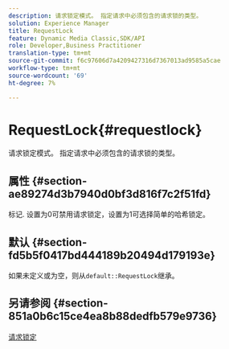 ```yaml
---
description: 请求锁定模式。 指定请求中必须包含的请求锁的类型。
solution: Experience Manager
title: RequestLock
feature: Dynamic Media Classic,SDK/API
role: Developer,Business Practitioner
translation-type: tm+mt
source-git-commit: f6c97606d7a4209427316d7367013ad9585a5cae
workflow-type: tm+mt
source-wordcount: '69'
ht-degree: 7%

---
```



# RequestLock{#requestlock}

请求锁定模式。 指定请求中必须包含的请求锁的类型。

## 属性 {#section-ae89274d3b7940d0bf3d816f7c2f51fd}

标记. 设置为0可禁用请求锁定，设置为1可选择简单的哈希锁定。

## 默认 {#section-fd5b5f0417bd444189b20494d179193e}

如果未定义或为空，则从`default::RequestLock`继承。

## 另请参阅 {#section-851a0b6c15ce4ea8b88dedfb579e9736}

[请求锁定](../../../../../is-api/image-catalog/image-serving-api-ref/c-image-catalog-reference/c-attributes-reference/r-requestlock.md#reference-8bbe2f581be847d3b9fa123e8e5e94b0)
